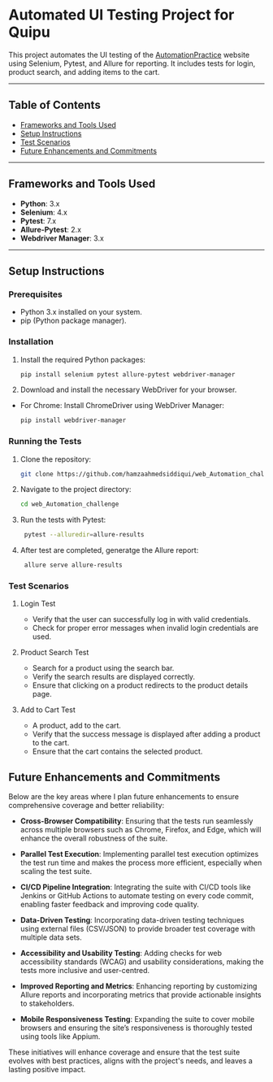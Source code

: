 # Automated UI Testing Project for Quipu   

This project automates the UI testing of the [AutomationPractice](http://www.automationpractice.pl/index.php) website using Selenium, Pytest, and Allure for reporting. It includes tests for login, product search, and adding items to the cart.

---

## Table of Contents  

- [Frameworks and Tools Used](#frameworks-and-tools-used)  
- [Setup Instructions](#setup-instructions)  
- [Test Scenarios](#test-scenarios)  
- [Future Enhancements and Commitments](#Future-Enhancements)  

---

## Frameworks and Tools Used  

- **Python**: 3.x  
- **Selenium**: 4.x  
- **Pytest**: 7.x  
- **Allure-Pytest**: 2.x  
- **Webdriver Manager**: 3.x  

---

## Setup Instructions  

### Prerequisites  

- Python 3.x installed on your system.  
- pip (Python package manager).  

### Installation  

1. Install the required Python packages:  
   ```bash  
   pip install selenium pytest allure-pytest webdriver-manager
   
2.	Download and install the necessary WebDriver for your browser.
-  For Chrome:
Install ChromeDriver using WebDriver Manager:
   ```bash
   pip install webdriver-manager

### Running the Tests
1.	Clone the repository:
    ```bash
    git clone https://github.com/hamzaahmedsiddiqui/web_Automation_challenge

2.	Navigate to the project directory:
    ```bash
    cd web_Automation_challenge
3. Run the tests with Pytest:
    ```bash
     pytest --alluredir=allure-results
4. After test are completed, generatge the Allure report: 
    ```bash
     allure serve allure-results

### Test Scenarios
1. Login Test
   - Verify that the user can successfully log in with valid credentials.
	- Check for proper error messages when invalid login credentials are used.

2. Product Search Test

   - Search for a product using the search bar.
	- Verify the search results are displayed correctly.
	- Ensure that clicking on a product redirects to the product details page.

3. Add to Cart Test

   - A product, add to the cart.
	- Verify that the success message is displayed after adding a product to the cart.
	- Ensure that the cart contains the selected product.

## Future Enhancements and Commitments  
Below are the key areas where I plan future enhancements to ensure comprehensive coverage and better reliability:

- **Cross-Browser Compatibility**: Ensuring that the tests run seamlessly across multiple browsers such as Chrome, Firefox, and Edge, which will enhance the overall robustness of the suite.

- **Parallel Test Execution**: Implementing parallel test execution optimizes the test run time and makes the process more efficient, especially when scaling the test suite.

- **CI/CD Pipeline Integration**: Integrating the suite with CI/CD tools like Jenkins or GitHub Actions to automate testing on every code commit, enabling faster feedback and improving code quality.

- **Data-Driven Testing**: Incorporating data-driven testing techniques using external files (CSV/JSON) to provide broader test coverage with multiple data sets.

- **Accessibility and Usability Testing**: Adding checks for web accessibility standards (WCAG) and usability considerations, making the tests more inclusive and user-centred.

- **Improved Reporting and Metrics**: Enhancing reporting by customizing Allure reports and incorporating metrics that provide actionable insights to stakeholders.

- **Mobile Responsiveness Testing**: Expanding the suite to cover mobile browsers and ensuring the site’s responsiveness is thoroughly tested using tools like Appium.

These initiatives will enhance coverage and ensure that the test suite evolves with best practices, aligns with the project's needs, and leaves a lasting positive impact.  
